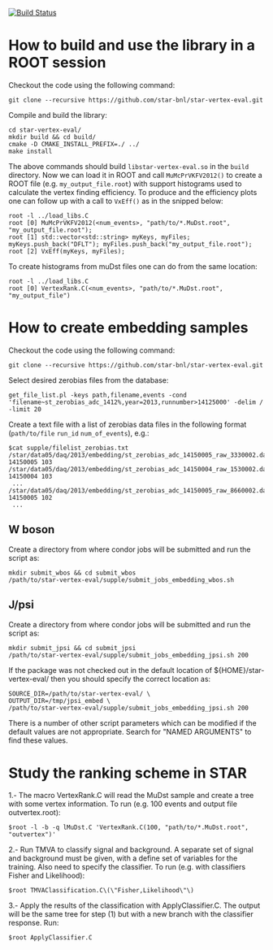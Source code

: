 [![Build Status](https://travis-ci.org/star-bnl/star-vertex-eval.svg?branch=master)](https://travis-ci.org/star-bnl/star-vertex-eval)


How to build and use the library in a ROOT session
==================================================

Checkout the code using the following command:

    git clone --recursive https://github.com/star-bnl/star-vertex-eval.git

Compile and build the library:

    cd star-vertex-eval/
    mkdir build && cd build/
    cmake -D CMAKE_INSTALL_PREFIX=./ ../
    make install

The above commands should build `libstar-vertex-eval.so` in the `build`
directory. Now we can load it in ROOT and call `MuMcPrVKFV2012()` to create a
ROOT file (e.g. `my_output_file.root`) with support histograms used to calculate
the vertex finding efficiency. To produce and the efficiency plots one can
follow up with a call to `VxEff()` as in the snipped below:

    root -l ../load_libs.C
    root [0] MuMcPrVKFV2012(<num_events>, "path/to/*.MuDst.root", "my_output_file.root");
    root [1] std::vector<std::string> myKeys, myFiles; myKeys.push_back("DFLT"); myFiles.push_back("my_output_file.root");
    root [2] VxEff(myKeys, myFiles);

To create histograms from muDst files one can do from the same location:

    root -l ../load_libs.C
    root [0] VertexRank.C(<num_events>, "path/to/*.MuDst.root", "my_output_file")


How to create embedding samples
===============================

Checkout the code using the following command:

    git clone --recursive https://github.com/star-bnl/star-vertex-eval.git

Select desired zerobias files from the database:

    get_file_list.pl -keys path,filename,events -cond 'filename~st_zerobias_adc_1412%,year=2013,runnumber>14125000' -delim / -limit 20

Create a text file with a list of zerobias data files in the following format
(`path/to/file` `run_id` `num_of_events`), e.g.:

    $cat supple/filelist_zerobias.txt
    /star/data05/daq/2013/embedding/st_zerobias_adc_14150005_raw_3330002.daq 14150005 103
    /star/data05/daq/2013/embedding/st_zerobias_adc_14150004_raw_1530002.daq 14150004 103
	 ...
    /star/data05/daq/2013/embedding/st_zerobias_adc_14150005_raw_8660002.daq 14150005 102
	 ...


W boson
-------

Create a directory from where condor jobs will be submitted and run the script
as:

    mkdir submit_wbos && cd submit_wbos
    /path/to/star-vertex-eval/supple/submit_jobs_embedding_wbos.sh


J/psi
-----

Create a directory from where condor jobs will be submitted and run the script
as:

    mkdir submit_jpsi && cd submit_jpsi
    /path/to/star-vertex-eval/supple/submit_jobs_embedding_jpsi.sh 200

If the package was not checked out in the default location of
${HOME}/star-vertex-eval/ then you should specify the correct location as:

    SOURCE_DIR=/path/to/star-vertex-eval/ \
    OUTPUT_DIR=/tmp/jpsi_embed \
    /path/to/star-vertex-eval/supple/submit_jobs_embedding_jpsi.sh 200

There is a number of other script parameters which can be modified if the
default values are not appropriate. Search for "NAMED ARGUMENTS" to find these
values.


Study the ranking scheme in STAR
================================

1.- The macro VertexRank.C will read the MuDst sample and create a tree with some vertex information. To run (e.g. 100 events and output file outvertex.root):

    $root -l -b -q lMuDst.C 'VertexRank.C(100, "path/to/*.MuDst.root", "outvertex")'

2.- Run TMVA to classify signal and background. A separate set of signal and background must be given, with a define set of variables for the training. Also need to specify the classifier. To run (e.g. with classifiers Fisher and Likelihood):

    $root TMVAClassification.C\(\"Fisher,Likelihood\"\)

3.- Apply the results of the classification with ApplyClassifier.C. The output will be the same tree for step (1) but with a new branch with the classifier response. Run:

    $root ApplyClassifier.C
